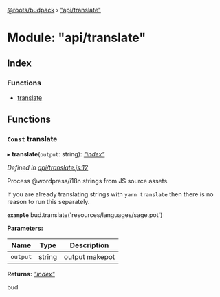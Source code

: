 [@roots/budpack](../globals.md) › ["api/translate"](_api_translate_.md)

# Module: "api/translate"

## Index

### Functions

* [translate](_api_translate_.md#const-translate)

## Functions

### `Const` translate

▸ **translate**(`output`: string): *["index"](_index_.md)*

*Defined in [api/translate.js:12](https://github.com/roots/bud-support/blob/49a29fe/src/budpack/builder/api/translate.js#L12)*

Process @wordpress/i18n strings from JS source assets.

If you are already translating strings with `yarn translate` then
there is no reason to run this separately.

**`example`** bud.translate('resources/languages/sage.pot')

**Parameters:**

Name | Type | Description |
------ | ------ | ------ |
`output` | string | output makepot |

**Returns:** *["index"](_index_.md)*

bud
